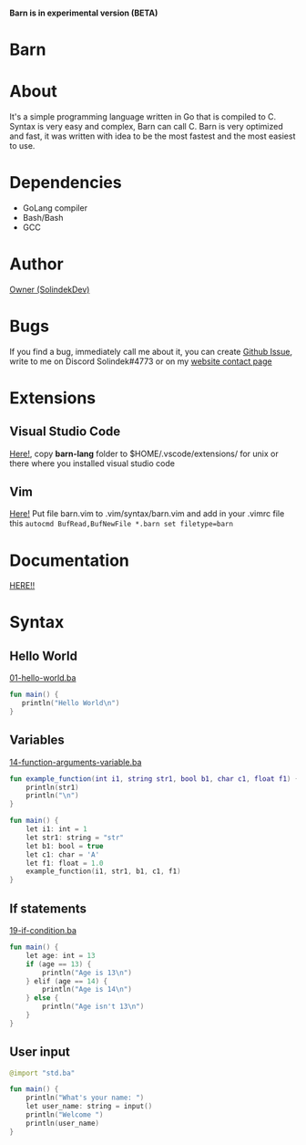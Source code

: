#### Barn is in experimental version (BETA)
# Barn
# About
It's a simple programming language written in Go that is compiled to C.
Syntax is very easy and complex, Barn can call C. Barn is very optimized
and fast, it was written with idea to be the most fastest and the 
most easiest to use.
# Dependencies
- GoLang compiler
- Bash/Bash
- GCC
# Author
[Owner (SolindekDev)](https://github.com/solindekdev/)
# Bugs
If you find a bug, immediately call me about it, you can create [Github Issue](), write to me on Discord Solindek#4773 or on my [website contact page](https://solindek.tech/contact.html)
# Extensions
## Visual Studio Code
[Here!](./extensions/vscode/), copy **barn-lang** folder to $HOME/.vscode/extensions/ for unix or there where you installed visual studio code
## Vim
[Here!](./extensions/vim/) Put file barn.vim to .vim/syntax/barn.vim and add in your .vimrc file this `autocmd BufRead,BufNewFile *.barn set filetype=barn`
# Documentation
[HERE!!](https://barn-lang.github.io/barn-docs/)
# Syntax
## Hello World
[01-hello-world.ba](./examples/01-hello-world.ba)
```kotlin
fun main() {
   println("Hello World\n")
}
```
## Variables
[14-function-arguments-variable.ba](./examples/14-function-arguments-variable.ba)
```kotlin
fun example_function(int i1, string str1, bool b1, char c1, float f1) {
    println(str1)
    println("\n")
}

fun main() {
    let i1: int = 1
    let str1: string = "str"
    let b1: bool = true
    let c1: char = 'A'
    let f1: float = 1.0
    example_function(i1, str1, b1, c1, f1)
}
```
## If statements
[19-if-condition.ba](./examples/19-if-condition.ba)
```kotlin
fun main() {
    let age: int = 13
    if (age == 13) {
        println("Age is 13\n")
    } elif (age == 14) {
        println("Age is 14\n")    
    } else {
        println("Age isn't 13\n")
    }
}
```
## User input
```kotlin
@import "std.ba"

fun main() {
	println("What's your name: ")
	let user_name: string = input()
	println("Welcome ")
	println(user_name)
}
```
